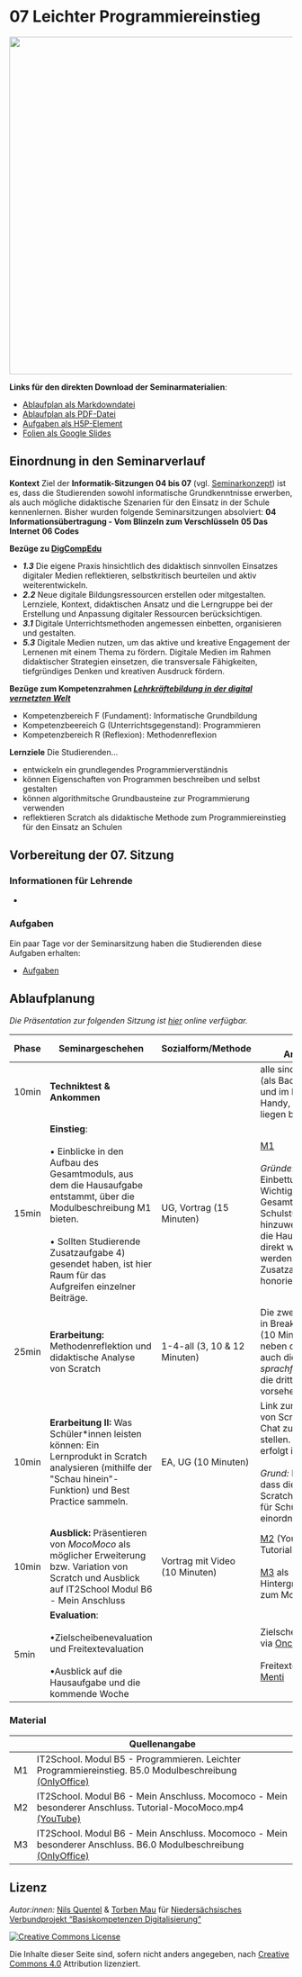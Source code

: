 
# 07 Leichter Programmiereinstieg

<img src="https://raw.githubusercontent.com/Lehrerbildung/Lehrerbildung.github.io/master/GenutzteBilder/Steckbriefe/steckbrief_07.jpg" alt="" style="width:600px;"> 

**Links für den direkten Download der Seminarmaterialien**:
* [Ablaufplan als Markdowndatei](https://github.com/Lehrerbildung/BKD-github/raw/main/content/mds/07-Programmiereinstieg.md)
* [Ablaufplan als PDF-Datei](https://github.com/Lehrerbildung/BKD-github/raw/main/content/PDFs/07-programmiereinstieg.pdf)
* [Aufgaben als H5P-Element](https://github.com/Lehrerbildung/BKD-github/raw/main/content/h5pElemente/07-leichter-programmiereinstieg.h5p)
* [Folien als Google Slides](https://docs.google.com/presentation/d/1JDUfDQMIoYH3-pqv_m8V9A5EzZc3jrTz2_gzdKXgROE/edit?usp=sharing)

## Einordnung in den Seminarverlauf


**Kontext**
Ziel der **Informatik-Sitzungen** **04 bis 07** (vgl. [Seminarkonzept](https://pad.gwdg.de/s/H1Pr8M4hB)) ist es, dass die Studierenden sowohl informatische Grundkenntnisse erwerben, als auch mögliche didaktische Szenarien für den Einsatz in der Schule kennenlernen. Bisher wurden folgende Seminarsitzungen absolviert:
**04 Informationsübertragung - Vom Blinzeln zum Verschlüsseln**
**05 Das Internet**
**06 Codes**


**Bezüge zu [DigCompEdu](https://ec.europa.eu/jrc/en/digcompedu)**
* ***1.3*** Die eigene Praxis hinsichtlich des didaktisch sinnvollen Einsatzes digitaler Medien reflektieren, selbstkritisch beurteilen und aktiv weiterentwickeln.
* ***2.2*** Neue digitale Bildungsressourcen erstellen oder mitgestalten. Lernziele, Kontext, didaktischen Ansatz und die Lerngruppe bei der Erstellung und Anpassung digitaler Ressourcen berücksichtigen.
* ***3.1*** Digitale Unterrichtsmethoden angemessen einbetten, organisieren und gestalten.
* ***5.3*** Digitale Medien nutzen, um das aktive und kreative Engagement der Lernenen mit einem Thema zu fördern. Digitale Medien im Rahmen didaktischer Strategien einsetzen, die transversale Fähigkeiten, tiefgründiges Denken und kreativen Ausdruck fördern.

**Bezüge zum Kompetenzrahmen *[Lehrkräftebildung in der digital vernetzten Welt](http://www.lehrerbildungsverbund-niedersachsen.de/index.php?s=KompetenzrahmenLehrkraeftebildunginderdigitalvernetztenWelt)***
* Kompetenzbereich F (Fundament): Informatische Grundbildung
* Kompetenzbeereich G (Unterrichtsgegenstand): Programmieren
* Kompetenzbereich R (Reflexion): Methodenreflexion

**Lernziele**
Die Studierenden...
+ entwickeln ein grundlegendes Programmierverständnis
+ können Eigenschaften von Programmen beschreiben und selbst gestalten
+ können algorithmitsche Grundbausteine zur Programmierung verwenden
+ reflektieren Scratch als didaktische Methode zum Programmiereinstieg für den Einsatz an Schulen

## Vorbereitung der 07. Sitzung
### Informationen für Lehrende
+

### Aufgaben
Ein paar Tage vor der Seminarsitzung haben die Studierenden diese Aufgaben erhalten:

* [Aufgaben](https://lehrerbildung.github.io/5_aufgaben/session7_aufgaben_h5p/)

## Ablaufplanung

*Die Präsentation zur folgenden Sitzung ist [hier](https://docs.google.com/presentation/d/1JDUfDQMIoYH3-pqv_m8V9A5EzZc3jrTz2_gzdKXgROE/edit?usp=sharing) online verfügbar.*

| Phase | Seminargeschehen | Sozialform/Methode | Material & Anmerkungen |
| -------- | -------- | -------- | -------- |
| 10min |  **Techniktest & Ankommen** |  |alle sind bei Rocket.Chat (als Backup), in Stud.IP und im BBB online. Handy, Stift und Zettel liegen bereit  |
| 15min | **Einstieg**: <br></br>  • Einblicke in den Aufbau des Gesamtmoduls, aus dem die Hausaufgabe entstammt, über die Modulbeschreibung M1 bieten. <br></br> • Sollten Studierende Zusatzaufgabe 4) gesendet haben, ist hier Raum für das Aufgreifen einzelner Beiträge. |UG, Vortrag (15 Minuten) | [M1](https://cs.uol.de/apps/onlyoffice/s/CdkRCgRtgB8YZ3F?fileId=1920477215) <br></br>*Gründe*: Schulbezug und Einbettung herstellen. Wichtig ist es, auf die Gesamteinheit (6-7 Schulstunden) hinzuweisen. Auch sollen die Hausaufgaben so direkt wieder aktiviert werden und evtl. Zusatzaufgaben honoriert werden.|
| 25min | **Erarbeitung:** Methodenreflektion und didaktische Analyse von Scratch | 1-4-all (3, 10 & 12 Minuten) | Die zweite Phase erfolgt in Break-Out-Räumen (10 Minuten) und soll neben der Erarbeitung auch die Wahl einer *sprachfähigen Person* für die dritte Phase vorsehen. |
| 10min | **Erarbeitung II:** Was Schüler*innen leisten können: Ein Lernprodukt in Scratch analysieren (mithilfe der "Schau hinein"-Funktion) und Best Practice sammeln. | EA, UG (10 Minuten) | Link zur ["Explore"](https://scratch.mit.edu/explore/projects/all) Page von Scratch über den Chat zur Verfügung stellen. Die Sammlung erfolgt in einem [Pad](https://pad.gwdg.de/xcRXR2YFTnyjQK9W4FPvwA) <br></br> *Grund:* Es wird antizipiert, dass die Studierenden Scratch als zu komplex für Schüler*innen einordnen könnten. |
| 10min | **Ausblick:** Präsentieren von *MocoMoco* als möglicher Erweiterung bzw. Variation von Scratch und Ausblick auf IT2School Modul B6 - Mein Anschluss | Vortrag mit Video (10 Minuten) | [M2](https://www.youtube.com/watch?v=MCnmPp_g4vk) (YouTube-Video des Tutorials zu MocoMoco<br></br> [M3](https://cs.uol.de/apps/onlyoffice/s/CdkRCgRtgB8YZ3F?fileId=1920477317) als Hintergrundinformationen zum Modul   |
| 5min | **Evaluation**: <br></br>•Zielscheibenevaluation und Freitextevaluation <br></br>•Ausblick auf die Hausaufgabe und die kommende Woche |  | Zielscheibenevaluation via [Oncoo](https://oncoo.de/oncoo.php) <br></br> Freitextevaluation via [Menti](https://menti.com/)|




### Material
|  | Quellenangabe |
| -------- | -------- |
| M1     | IT2School. Modul B5 - Programmieren. Leichter Programmiereinstieg. B5.0 Modulbeschreibung [(OnlyOffice)](https://cs.uol.de/apps/onlyoffice/s/CdkRCgRtgB8YZ3F?fileId=1920477215) |
| M2     | IT2School. Modul B6 - Mein Anschluss. Mocomoco - Mein besonderer Anschluss. Tutorial-MocoMoco.mp4 [(YouTube)](https://www.youtube.com/watch?v=MCnmPp_g4vk) |
| M3     | IT2School. Modul B6 - Mein Anschluss. Mocomoco - Mein besonderer Anschluss. B6.0 Modulbeschreibung [(OnlyOffice)](https://cs.uol.de/apps/onlyoffice/s/CdkRCgRtgB8YZ3F?fileId=1920477317) | |


## Lizenz
*Autor:innen:* [Nils Quentel](https://twitter.com/nilsquentel) & [Torben Mau](https://twitter.com/torbenmau) für [Niedersächsisches Verbundprojekt “Basiskompetenzen Digitalisierung”](http://www.lehrerbildungsverbund-niedersachsen.de/index.php?s=ProjektBasiskompetenzenDigitalisierung)

<a rel="license" href="http://creativecommons.org/licenses/by/4.0/"><img alt="Creative Commons License" style="border-width:0" src="https://i.creativecommons.org/l/by/4.0/88x31.png" /></a><br/><p>Die Inhalte dieser Seite sind, sofern nicht anders angegeben, nach <a rel="license" href="http://creativecommons.org/licenses/by/4.0/">Creative Commons 4.0</a> Attribution lizenziert.</p>

